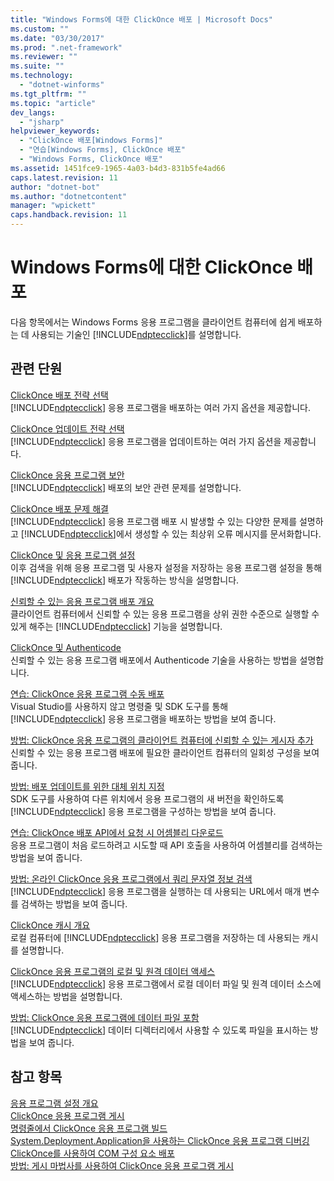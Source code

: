 ```yaml
---
title: "Windows Forms에 대한 ClickOnce 배포 | Microsoft Docs"
ms.custom: ""
ms.date: "03/30/2017"
ms.prod: ".net-framework"
ms.reviewer: ""
ms.suite: ""
ms.technology: 
  - "dotnet-winforms"
ms.tgt_pltfrm: ""
ms.topic: "article"
dev_langs: 
  - "jsharp"
helpviewer_keywords: 
  - "ClickOnce 배포[Windows Forms]"
  - "연습[Windows Forms], ClickOnce 배포"
  - "Windows Forms, ClickOnce 배포"
ms.assetid: 1451fce9-1965-4a03-b4d3-831b5fe4ad66
caps.latest.revision: 11
author: "dotnet-bot"
ms.author: "dotnetcontent"
manager: "wpickett"
caps.handback.revision: 11
---
```

# Windows Forms에 대한 ClickOnce 배포
다음 항목에서는 Windows Forms 응용 프로그램을 클라이언트 컴퓨터에 쉽게 배포하는 데 사용되는 기술인 [!INCLUDE[ndptecclick](../../../includes/ndptecclick-md.md)]를 설명합니다.  
  
## 관련 단원  
 [ClickOnce 배포 전략 선택](../Topic/Choosing%20a%20ClickOnce%20Deployment%20Strategy.md)  
 [!INCLUDE[ndptecclick](../../../includes/ndptecclick-md.md)] 응용 프로그램을 배포하는 여러 가지 옵션을 제공합니다.  
  
 [ClickOnce 업데이트 전략 선택](../Topic/Choosing%20a%20ClickOnce%20Update%20Strategy.md)  
 [!INCLUDE[ndptecclick](../../../includes/ndptecclick-md.md)] 응용 프로그램을 업데이트하는 여러 가지 옵션을 제공합니다.  
  
 [ClickOnce 응용 프로그램 보안](../Topic/Securing%20ClickOnce%20Applications.md)  
 [!INCLUDE[ndptecclick](../../../includes/ndptecclick-md.md)] 배포의 보안 관련 문제를 설명합니다.  
  
 [ClickOnce 배포 문제 해결](../Topic/Troubleshooting%20ClickOnce%20Deployments.md)  
 [!INCLUDE[ndptecclick](../../../includes/ndptecclick-md.md)] 응용 프로그램 배포 시 발생할 수 있는 다양한 문제를 설명하고 [!INCLUDE[ndptecclick](../../../includes/ndptecclick-md.md)]에서 생성할 수 있는 최상위 오류 메시지를 문서화합니다.  
  
 [ClickOnce 및 응용 프로그램 설정](../Topic/ClickOnce%20and%20Application%20Settings.md)  
 이후 검색을 위해 응용 프로그램 및 사용자 설정을 저장하는 응용 프로그램 설정을 통해 [!INCLUDE[ndptecclick](../../../includes/ndptecclick-md.md)] 배포가 작동하는 방식을 설명합니다.  
  
 [신뢰할 수 있는 응용 프로그램 배포 개요](../Topic/Trusted%20Application%20Deployment%20Overview.md)  
 클라이언트 컴퓨터에서 신뢰할 수 있는 응용 프로그램을 상위 권한 수준으로 실행할 수 있게 해주는 [!INCLUDE[ndptecclick](../../../includes/ndptecclick-md.md)] 기능을 설명합니다.  
  
 [ClickOnce 및 Authenticode](../Topic/ClickOnce%20and%20Authenticode.md)  
 신뢰할 수 있는 응용 프로그램 배포에서 Authenticode 기술을 사용하는 방법을 설명합니다.  
  
 [연습: ClickOnce 응용 프로그램 수동 배포](../Topic/Walkthrough:%20Manually%20Deploying%20a%20ClickOnce%20Application.md)  
 Visual Studio를 사용하지 않고 명령줄 및 SDK 도구를 통해 [!INCLUDE[ndptecclick](../../../includes/ndptecclick-md.md)] 응용 프로그램을 배포하는 방법을 보여 줍니다.  
  
 [방법: ClickOnce 응용 프로그램의 클라이언트 컴퓨터에 신뢰할 수 있는 게시자 추가](../Topic/How%20to:%20Add%20a%20Trusted%20Publisher%20to%20a%20Client%20Computer%20for%20ClickOnce%20Applications.md)  
 신뢰할 수 있는 응용 프로그램 배포에 필요한 클라이언트 컴퓨터의 일회성 구성을 보여 줍니다.  
  
 [방법: 배포 업데이트를 위한 대체 위치 지정](../Topic/How%20to:%20Specify%20an%20Alternate%20Location%20for%20Deployment%20Updates.md)  
 SDK 도구를 사용하여 다른 위치에서 응용 프로그램의 새 버전을 확인하도록 [!INCLUDE[ndptecclick](../../../includes/ndptecclick-md.md)] 응용 프로그램을 구성하는 방법을 보여 줍니다.  
  
 [연습: ClickOnce 배포 API에서 요청 시 어셈블리 다운로드](../Topic/Walkthrough:%20Downloading%20Assemblies%20on%20Demand%20with%20the%20ClickOnce%20Deployment%20API.md)  
 응용 프로그램이 처음 로드하려고 시도할 때 API 호출을 사용하여 어셈블리를 검색하는 방법을 보여 줍니다.  
  
 [방법: 온라인 ClickOnce 응용 프로그램에서 쿼리 문자열 정보 검색](../Topic/How%20to:%20Retrieve%20Query%20String%20Information%20in%20an%20Online%20ClickOnce%20Application.md)  
 [!INCLUDE[ndptecclick](../../../includes/ndptecclick-md.md)] 응용 프로그램을 실행하는 데 사용되는 URL에서 매개 변수를 검색하는 방법을 보여 줍니다.  
  
 [ClickOnce 캐시 개요](../Topic/ClickOnce%20Cache%20Overview.md)  
 로컬 컴퓨터에 [!INCLUDE[ndptecclick](../../../includes/ndptecclick-md.md)] 응용 프로그램을 저장하는 데 사용되는 캐시를 설명합니다.  
  
 [ClickOnce 응용 프로그램의 로컬 및 원격 데이터 액세스](../Topic/Accessing%20Local%20and%20Remote%20Data%20in%20ClickOnce%20Applications.md)  
 [!INCLUDE[ndptecclick](../../../includes/ndptecclick-md.md)] 응용 프로그램에서 로컬 데이터 파일 및 원격 데이터 소스에 액세스하는 방법을 설명합니다.  
  
 [방법: ClickOnce 응용 프로그램에 데이터 파일 포함](../Topic/How%20to:%20Include%20a%20Data%20File%20in%20a%20ClickOnce%20Application.md)  
 [!INCLUDE[ndptecclick](../../../includes/ndptecclick-md.md)] 데이터 디렉터리에서 사용할 수 있도록 파일을 표시하는 방법을 보여 줍니다.  
  
## 참고 항목  
 [응용 프로그램 설정 개요](../../../docs/framework/winforms/advanced/application-settings-overview.md)   
 [ClickOnce 응용 프로그램 게시](../Topic/Publishing%20ClickOnce%20Applications.md)   
 [명령줄에서 ClickOnce 응용 프로그램 빌드](../Topic/Building%20ClickOnce%20Applications%20from%20the%20Command%20Line.md)   
 [System.Deployment.Application을 사용하는 ClickOnce 응용 프로그램 디버깅](../Topic/Debugging%20ClickOnce%20Applications%20That%20Use%20System.Deployment.Application.md)   
 [ClickOnce를 사용하여 COM 구성 요소 배포](../Topic/Deploying%20COM%20Components%20with%20ClickOnce.md)   
 [방법: 게시 마법사를 사용하여 ClickOnce 응용 프로그램 게시](../Topic/How%20to:%20Publish%20a%20ClickOnce%20Application%20using%20the%20Publish%20Wizard.md)
